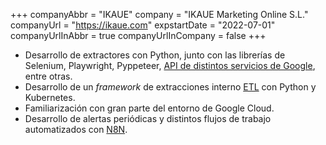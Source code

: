 +++
companyAbbr = "IKAUE"
company = "IKAUE Marketing Online S.L."
companyUrl = "https://ikaue.com"
expstartDate = "2022-07-01"
companyUrlInAbbr = true
companyUrlInCompany = false
+++
* Desarrollo de extractores con Python, junto con las librerías de Selenium, Playwright, Pyppeteer, [API de distintos servicios de Google](https://cloud.google.com/apis), entre otras.
* Desarrollo de un *framework* de extracciones interno [ETL](https://wikipedia.org/wiki/Extract,_transform,_load) con Python y Kubernetes.
* Familiarización con gran parte del entorno de Google Cloud.
* Desarrollo de alertas periódicas y distintos flujos de trabajo automatizados con [N8N](https://n8n.io).